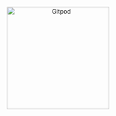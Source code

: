 <p align="center">
  <a href="https://gitpod.io/#https://github.com/gear-dapps/workshop-tamagotchi" target="_blank">
    <img src="https://gitpod.io/button/open-in-gitpod.svg" width="240" alt="Gitpod">
  </a>
</p>


